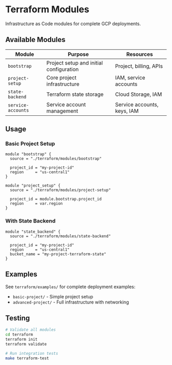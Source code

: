 # Terraform Modules

Infrastructure as Code modules for complete GCP deployments.

## Available Modules

| Module | Purpose | Resources |
|--------|---------|-----------|
| `bootstrap` | Project setup and initial configuration | Project, billing, APIs |
| `project-setup` | Core project infrastructure | IAM, service accounts |
| `state-backend` | Terraform state storage | Cloud Storage, IAM |
| `service-accounts` | Service account management | Service accounts, keys, IAM |

## Usage

### Basic Project Setup

```hcl
module "bootstrap" {
  source = "./terraform/modules/bootstrap"

  project_id = "my-project-id"
  region     = "us-central1"
}

module "project_setup" {
  source = "./terraform/modules/project-setup"

  project_id = module.bootstrap.project_id
  region     = var.region
}
```

### With State Backend

```hcl
module "state_backend" {
  source = "./terraform/modules/state-backend"

  project_id = "my-project-id"
  region     = "us-central1"
  bucket_name = "my-project-terraform-state"
}
```

## Examples

See `terraform/examples/` for complete deployment examples:
- `basic-project/` - Simple project setup
- `advanced-project/` - Full infrastructure with networking

## Testing

```bash
# Validate all modules
cd terraform
terraform init
terraform validate

# Run integration tests
make terraform-test
```
